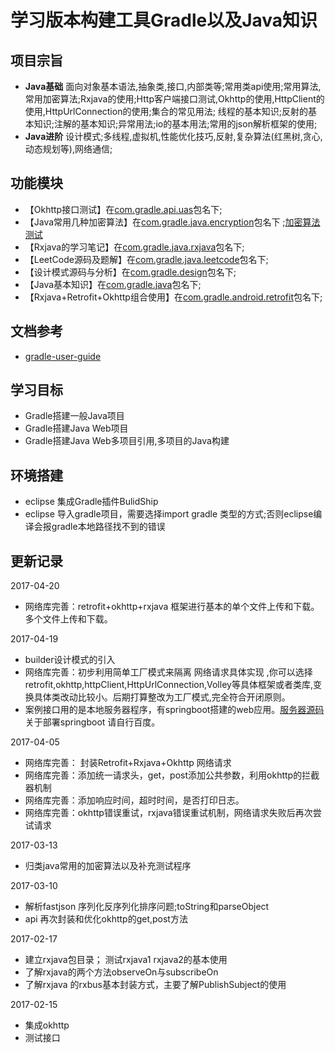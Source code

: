 # 学习版本构建工具Gradle以及Java知识

## 项目宗旨
      
- **Java基础**
        面向对象基本语法,抽象类,接口,内部类等;常用类api使用;常用算法,常用加密算法;Rxjava的使用;Http客户端接口测试,Okhttp的使用,HttpClient的使用,HttpUrlConnection的使用;集合的常见用法;
线程的基本知识;反射的基本知识;注解的基本知识;异常用法;io的基本用法;常用的json解析框架的使用;
- **Java进阶**
      设计模式;多线程,虚拟机,性能优化技巧,反射,复杂算法(红黑树,贪心,动态规划等),网络通信;
 
   
## 功能模块

- 【Okhttp接口测试】在[com.gradle.api.uas](https://github.com/Arisono/Gradle-demo/tree/master/src/main/java/com/gradle/api/uas)包名下;
- 【Java常用几种加密算法】在[com.gradle.java.encryption](https://github.com/Arisono/Gradle-demo/tree/master/src/main/java/com/gradle/java/encryption)包名下 ;[加密算法测试](https://github.com/Arisono/Gradle-demo/tree/master/src/main/java/com/gradle/java/test)
- 【Rxjava的学习笔记】在[com.gradle.java.rxjava](https://github.com/Arisono/Gradle-demo/tree/master/src/main/java/com/gradle/java/rxjava)包名下;
- 【LeetCode源码及题解】在[com.gradle.java.leetcode](https://github.com/Arisono/Gradle-demo/tree/master/src/main/java/com/gradle/java/leetcode)包名下;
- 【设计模式源码与分析】在[com.gradle.design](https://github.com/Arisono/Gradle-demo/tree/master/src/main/java/com/gradle/design)包名下;
- 【Java基本知识】在[com.gradle.java](https://github.com/Arisono/Gradle-demo/tree/master/src/main/java/com/gradle/java)包名下;
- 【Rxjava+Retrofit+Okhttp组合使用】在[com.gradle.android.retrofit](https://github.com/Arisono/Gradle-demo/tree/master/src/main/java/com/gradle/android/retrofit)包名下;

  
## 文档参考

 - [gradle-user-guide](https://dongchuan.gitbooks.io/gradle-user-guide-/content/overview/features.html)

## 学习目标

 - Gradle搭建一般Java项目
 - Gradle搭建Java Web项目
 - Gradle搭建Java Web多项目引用,多项目的Java构建

## 环境搭建
 
 - eclipse 集成Gradle插件BulidShip
 - eclipse 导入gradle项目，需要选择import gradle 类型的方式;否则eclipse编译会报gradle本地路径找不到的错误

## 更新记录

2017-04-20

- 网络库完善：retrofit+okhttp+rxjava 框架进行基本的单个文件上传和下载。多个文件上传和下载。

2017-04-19

- builder设计模式的引入
- 网络库完善：初步利用简单工厂模式来隔离  网络请求具体实现 ,你可以选择retrofit,okhttp,httpClient,HttpUrlConnection,Volley等具体框架或者类库,变换具体类改动比较小。后期打算整改为工厂模式,完全符合开闭原则。
- 案例接口用的是本地服务器程序，有springboot搭建的web应用。[服务器源码](https://github.com/Arisono/Chapter)关于部署springboot 请自行百度。

2017-04-05

- 网络库完善： 封装Retrofit+Rxjava+Okhttp 网络请求
- 网络库完善：添加统一请求头，get，post添加公共参数，利用okhttp的拦截器机制
- 网络库完善：添加响应时间，超时时间，是否打印日志。
- 网络库完善：okhttp错误重试，rxjava错误重试机制，网络请求失败后再次尝试请求

2017-03-13

- 归类java常用的加密算法以及补充测试程序

2017-03-10

- 解析fastjson 序列化反序列化排序问题;toString和parseObject
- api 再次封装和优化okhttp的get,post方法

2017-02-17
  
- 建立rxjava包目录； 测试rxjava1 rxjava2的基本使用
- 了解rxjava的两个方法observeOn与subscribeOn
- 了解rxjava 的rxbus基本封装方式，主要了解PublishSubject的使用

2017-02-15
- 集成okhttp
- 测试接口
